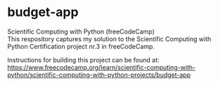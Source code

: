 # budget-app
Scientific Computing with Python (freeCodeCamp)\
This respository captures my solution to the Scientific Computing with Python Certification project nr.3 in freeCodeCamp.

Instructions for building this project can be found at:\
https://www.freecodecamp.org/learn/scientific-computing-with-python/scientific-computing-with-python-projects/budget-app
